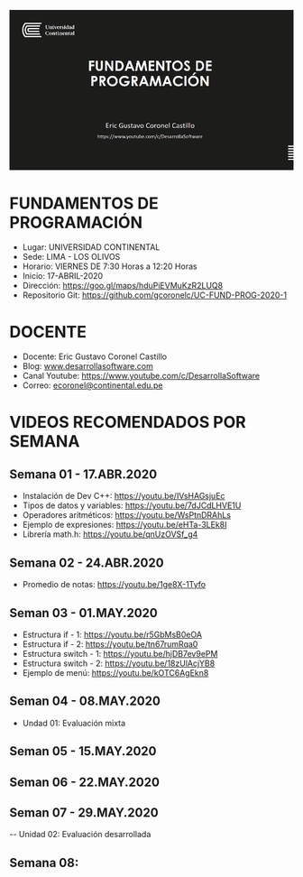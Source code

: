 ![FUNDAMENTOS DE PROGRAMACIÓN](https://raw.githubusercontent.com/gcoronelc/UC-FUND-PROG-2019-2/master/img/curso.png)

# FUNDAMENTOS DE PROGRAMACIÓN

- Lugar: UNIVERSIDAD CONTINENTAL
- Sede: LIMA - LOS OLIVOS
- Horario: VIERNES DE 7:30 Horas a 12:20 Horas
- Inicio: 17-ABRIL-2020
- Dirección: https://goo.gl/maps/hduPiEVMuKzR2LUQ8
- Repositorio Git: https://github.com/gcoronelc/UC-FUND-PROG-2020-1


# DOCENTE

- Docente: Eric Gustavo Coronel Castillo
- Blog: www.desarrollasoftware.com
- Canal Youtube: https://www.youtube.com/c/DesarrollaSoftware
- Correo: ecoronel@continental.edu.pe


# VIDEOS RECOMENDADOS POR SEMANA

## Semana 01 - 17.ABR.2020

- Instalación de Dev C++: https://youtu.be/IVsHAGsjuEc
- Tipos de datos y variables: https://youtu.be/7dJCdLHVE1U
- Operadores aritméticos: https://youtu.be/WsPtnDRAhLs
- Ejemplo de expresiones: https://youtu.be/eHTa-3LEk8I
- Librería math.h: https://youtu.be/qnUzOVSf_g4

## Semana 02 - 24.ABR.2020

- Promedio de notas: https://youtu.be/1ge8X-1Tyfo

## Seman 03 - 01.MAY.2020

- Estructura if - 1: https://youtu.be/r5GbMsB0eOA
- Estructura if - 2: https://youtu.be/tn67rumRqa0
- Estructura switch - 1: https://youtu.be/hjDB7ev9ePM
- Estructura switch - 2: https://youtu.be/18zUlAcjYB8
- Ejemplo de menú: https://youtu.be/kOTC6AgEkn8

## Seman 04 - 08.MAY.2020

- Undad 01: Evaluación mixta

## Seman 05 - 15.MAY.2020


## Seman 06 - 22.MAY.2020


## Seman 07 - 29.MAY.2020

-- Unidad 02: Evaluación desarrollada


## Semana 08: 